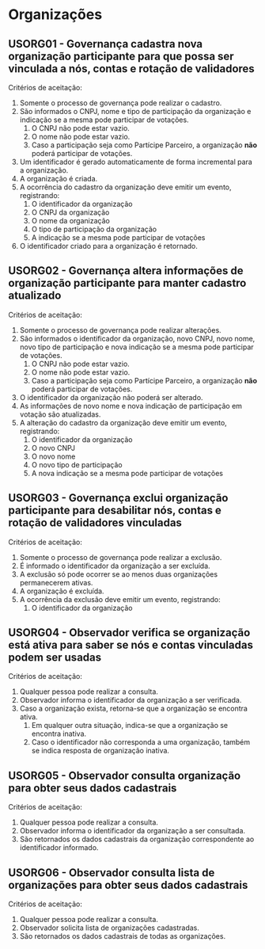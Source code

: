 # Organizações

## USORG01 - Governança cadastra nova organização participante para que possa ser vinculada a nós, contas e rotação de validadores<a id="usorg01"></a>

Critérios de aceitação:
1. Somente o processo de governança pode realizar o cadastro.
2. São informados o CNPJ, nome e tipo de participação da organização e indicação se a mesma pode participar de votações.
   1. O CNPJ não pode estar vazio.
   2. O nome não pode estar vazio.
   3. Caso a participação seja como Partícipe Parceiro, a organização **não** poderá participar de votações.
3. Um identificador é gerado automaticamente de forma incremental para a organização.
4. A organização é criada.
5. A ocorrência do cadastro da organização deve emitir um evento, registrando:
   1. O identificador da organização
   2. O CNPJ da organização
   3. O nome da organização
   4. O tipo de participação da organização
   5. A indicação se a mesma pode participar de votações
6. O identificador criado para a organização é retornado.


## USORG02 - Governança altera informações de organização participante para manter cadastro atualizado<a id="usorg02"></a>

Critérios de aceitação:
1. Somente o processo de governança pode realizar alterações.
2. São informados o identificador da organização, novo CNPJ, novo nome, novo tipo de participação e nova indicação se a mesma pode participar de votações.
   1. O CNPJ não pode estar vazio.
   2. O nome não pode estar vazio.
   3. Caso a participação seja como Partícipe Parceiro, a organização **não** poderá participar de votações.
3. O identificador da organização não poderá ser alterado.
4. As informações de novo nome e nova indicação de participação em votação são atualizadas.
5. A alteração do cadastro da organização deve emitir um evento, registrando:
   1. O identificador da organização
   2. O novo CNPJ
   3. O novo nome
   4. O novo tipo de participação
   5. A nova indicação se a mesma pode participar de votações


## USORG03 - Governança exclui organização participante para desabilitar nós, contas e rotação de validadores vinculadas<a id="usorg03"></a>

Critérios de aceitação:
1. Somente o processo de governança pode realizar a exclusão.
2. É informado o identificador da organização a ser excluída.
3. A exclusão só pode ocorrer se ao menos duas organizações permanecerem ativas.
4. A organização é excluída.
5. A ocorrência da exclusão deve emitir um evento, registrando:
   1. O identificador da organização


## USORG04 - Observador verifica se organização está ativa para saber se nós e contas vinculadas podem ser usadas<a id="usorg04"></a>

Critérios de aceitação:
1. Qualquer pessoa pode realizar a consulta.
2. Observador informa o identificador da organização a ser verificada.
3. Caso a organização exista, retorna-se que a organização se encontra ativa.
   1. Em qualquer outra situação, indica-se que a organização se encontra inativa.
   2. Caso o identificador não corresponda a uma organização, também se indica resposta de organização inativa.


## USORG05 - Observador consulta organização para obter seus dados cadastrais<a id="usorg05"></a>

Critérios de aceitação:
1. Qualquer pessoa pode realizar a consulta.
2. Observador informa o identificador da organização a ser consultada.
3. São retornados os dados cadastrais da organização correspondente ao identificador informado.


## USORG06 - Observador consulta lista de organizações para obter seus dados cadastrais<a id="usorg06"></a>

Critérios de aceitação:
1. Qualquer pessoa pode realizar a consulta.
2. Observador solicita lista de organizações cadastradas.
3. São retornados os dados cadastrais de todas as organizações.
